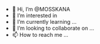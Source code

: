 - 👋 Hi, I’m @MOSSKANA
- 👀 I’m interested in 
- 🌱 I’m currently learning ...
- 💞️ I’m looking to collaborate on ...
- 📫 How to reach me ...

<!---
MOSSKANA/MOSSKANA is a ✨ special ✨ repository because its `README.md` (this file) appears on your GitHub profile.
You can click the Preview link to take a look at your changes.
--->

